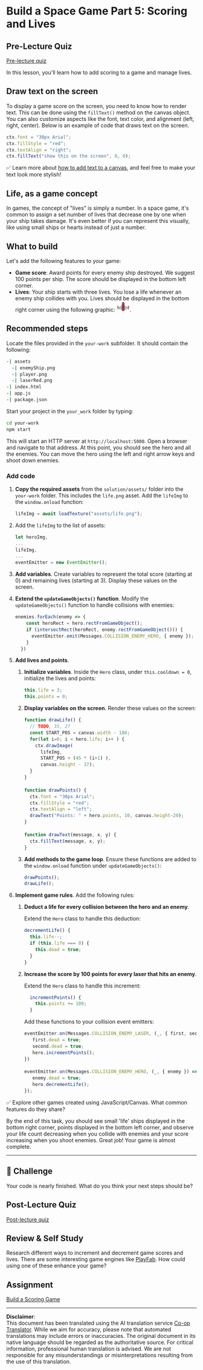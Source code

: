 <!--
CO_OP_TRANSLATOR_METADATA:
{
  "original_hash": "4e8250db84b027c9ff816b4e4c093457",
  "translation_date": "2025-08-28T11:33:26+00:00",
  "source_file": "6-space-game/5-keeping-score/README.md",
  "language_code": "en"
}
-->
# Build a Space Game Part 5: Scoring and Lives

## Pre-Lecture Quiz

[Pre-lecture quiz](https://ashy-river-0debb7803.1.azurestaticapps.net/quiz/37)

In this lesson, you'll learn how to add scoring to a game and manage lives.

## Draw text on the screen

To display a game score on the screen, you need to know how to render text. This can be done using the `fillText()` method on the canvas object. You can also customize aspects like the font, text color, and alignment (left, right, center). Below is an example of code that draws text on the screen.

```javascript
ctx.font = "30px Arial";
ctx.fillStyle = "red";
ctx.textAlign = "right";
ctx.fillText("show this on the screen", 0, 0);
```

✅ Learn more about [how to add text to a canvas](https://developer.mozilla.org/docs/Web/API/Canvas_API/Tutorial/Drawing_text), and feel free to make your text look more stylish!

## Life, as a game concept

In games, the concept of "lives" is simply a number. In a space game, it's common to assign a set number of lives that decrease one by one when your ship takes damage. It's even better if you can represent this visually, like using small ships or hearts instead of just a number.

## What to build

Let's add the following features to your game:

- **Game score**: Award points for every enemy ship destroyed. We suggest 100 points per ship. The score should be displayed in the bottom left corner.
- **Lives**: Your ship starts with three lives. You lose a life whenever an enemy ship collides with you. Lives should be displayed in the bottom right corner using the following graphic: ![life image](../../../../translated_images/life.6fb9f50d53ee0413cd91aa411f7c296e10a1a6de5c4a4197c718b49bf7d63ebf.en.png).

## Recommended steps

Locate the files provided in the `your-work` subfolder. It should contain the following:

```bash
-| assets
  -| enemyShip.png
  -| player.png
  -| laserRed.png
-| index.html
-| app.js
-| package.json
```

Start your project in the `your_work` folder by typing:

```bash
cd your-work
npm start
```

This will start an HTTP server at `http://localhost:5000`. Open a browser and navigate to that address. At this point, you should see the hero and all the enemies. You can move the hero using the left and right arrow keys and shoot down enemies.

### Add code

1. **Copy the required assets** from the `solution/assets/` folder into the `your-work` folder. This includes the `life.png` asset. Add the `lifeImg` to the `window.onload` function:

    ```javascript
    lifeImg = await loadTexture("assets/life.png");
    ```

1. Add the `lifeImg` to the list of assets:

    ```javascript
    let heroImg,
    ...
    lifeImg,
    ...
    eventEmitter = new EventEmitter();
    ```
  
2. **Add variables**. Create variables to represent the total score (starting at 0) and remaining lives (starting at 3). Display these values on the screen.

3. **Extend the `updateGameObjects()` function**. Modify the `updateGameObjects()` function to handle collisions with enemies:

    ```javascript
    enemies.forEach(enemy => {
        const heroRect = hero.rectFromGameObject();
        if (intersectRect(heroRect, enemy.rectFromGameObject())) {
          eventEmitter.emit(Messages.COLLISION_ENEMY_HERO, { enemy });
        }
      })
    ```

4. **Add lives and points**. 
   1. **Initialize variables**. Inside the `Hero` class, under `this.cooldown = 0`, initialize the lives and points:

        ```javascript
        this.life = 3;
        this.points = 0;
        ```

   1. **Display variables on the screen**. Render these values on the screen:

        ```javascript
        function drawLife() {
          // TODO, 35, 27
          const START_POS = canvas.width - 180;
          for(let i=0; i < hero.life; i++ ) {
            ctx.drawImage(
              lifeImg, 
              START_POS + (45 * (i+1) ), 
              canvas.height - 37);
          }
        }
        
        function drawPoints() {
          ctx.font = "30px Arial";
          ctx.fillStyle = "red";
          ctx.textAlign = "left";
          drawText("Points: " + hero.points, 10, canvas.height-20);
        }
        
        function drawText(message, x, y) {
          ctx.fillText(message, x, y);
        }

        ```

   1. **Add methods to the game loop**. Ensure these functions are added to the `window.onload` function under `updateGameObjects()`:

        ```javascript
        drawPoints();
        drawLife();
        ```

1. **Implement game rules**. Add the following rules:

   1. **Deduct a life for every collision between the hero and an enemy**.
   
      Extend the `Hero` class to handle this deduction:

        ```javascript
        decrementLife() {
          this.life--;
          if (this.life === 0) {
            this.dead = true;
          }
        }
        ```

   2. **Increase the score by 100 points for every laser that hits an enemy**.

      Extend the `Hero` class to handle this increment:
    
        ```javascript
          incrementPoints() {
            this.points += 100;
          }
        ```

        Add these functions to your collision event emitters:

        ```javascript
        eventEmitter.on(Messages.COLLISION_ENEMY_LASER, (_, { first, second }) => {
           first.dead = true;
           second.dead = true;
           hero.incrementPoints();
        })

        eventEmitter.on(Messages.COLLISION_ENEMY_HERO, (_, { enemy }) => {
           enemy.dead = true;
           hero.decrementLife();
        });
        ```

✅ Explore other games created using JavaScript/Canvas. What common features do they share?

By the end of this task, you should see small 'life' ships displayed in the bottom right corner, points displayed in the bottom left corner, and observe your life count decreasing when you collide with enemies and your score increasing when you shoot enemies. Great job! Your game is almost complete.

---

## 🚀 Challenge

Your code is nearly finished. What do you think your next steps should be?

## Post-Lecture Quiz

[Post-lecture quiz](https://ashy-river-0debb7803.1.azurestaticapps.net/quiz/38)

## Review & Self Study

Research different ways to increment and decrement game scores and lives. There are some interesting game engines like [PlayFab](https://playfab.com). How could using one of these enhance your game?

## Assignment

[Build a Scoring Game](assignment.md)

---

**Disclaimer**:  
This document has been translated using the AI translation service [Co-op Translator](https://github.com/Azure/co-op-translator). While we aim for accuracy, please note that automated translations may include errors or inaccuracies. The original document in its native language should be regarded as the authoritative source. For critical information, professional human translation is advised. We are not responsible for any misunderstandings or misinterpretations resulting from the use of this translation.